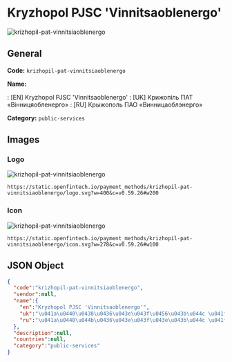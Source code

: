 
# Kryzhopol PJSC 'Vinnitsaoblenergo' 
![krizhopil-pat-vinnitsiaoblenergo](https://static.openfintech.io/payment_methods/krizhopil-pat-vinnitsiaoblenergo/logo.svg?w=400&c=v0.59.26#w200)  

## General 
**Code:** `krizhopil-pat-vinnitsiaoblenergo` 
 
**Name:** 
 
:	[EN] Kryzhopol PJSC 'Vinnitsaoblenergo' 
:	[UK] Крижопіль ПАТ «Вінницяобленерго» 
:	[RU] Крыжополь ПАО «Винницаоблэнерго» 
 
**Category:** `public-services` 
 

## Images 

### Logo 
![krizhopil-pat-vinnitsiaoblenergo](https://static.openfintech.io/payment_methods/krizhopil-pat-vinnitsiaoblenergo/logo.svg?w=400&c=v0.59.26#w200)  

```
https://static.openfintech.io/payment_methods/krizhopil-pat-vinnitsiaoblenergo/logo.svg?w=400&c=v0.59.26#w200
```  

### Icon 
![krizhopil-pat-vinnitsiaoblenergo](https://static.openfintech.io/payment_methods/krizhopil-pat-vinnitsiaoblenergo/icon.svg?w=278&c=v0.59.26#w100)  

```
https://static.openfintech.io/payment_methods/krizhopil-pat-vinnitsiaoblenergo/icon.svg?w=278&c=v0.59.26#w100
```  

## JSON Object 

```json
{
  "code":"krizhopil-pat-vinnitsiaoblenergo",
  "vendor":null,
  "name":{
    "en":"Kryzhopol PJSC 'Vinnitsaoblenergo'",
    "uk":"\u041a\u0440\u0438\u0436\u043e\u043f\u0456\u043b\u044c \u041f\u0410\u0422 \u00ab\u0412\u0456\u043d\u043d\u0438\u0446\u044f\u043e\u0431\u043b\u0435\u043d\u0435\u0440\u0433\u043e\u00bb",
    "ru":"\u041a\u0440\u044b\u0436\u043e\u043f\u043e\u043b\u044c \u041f\u0410\u041e \u00ab\u0412\u0438\u043d\u043d\u0438\u0446\u0430\u043e\u0431\u043b\u044d\u043d\u0435\u0440\u0433\u043e\u00bb"
  },
  "description":null,
  "countries":null,
  "category":"public-services"
}
```  
